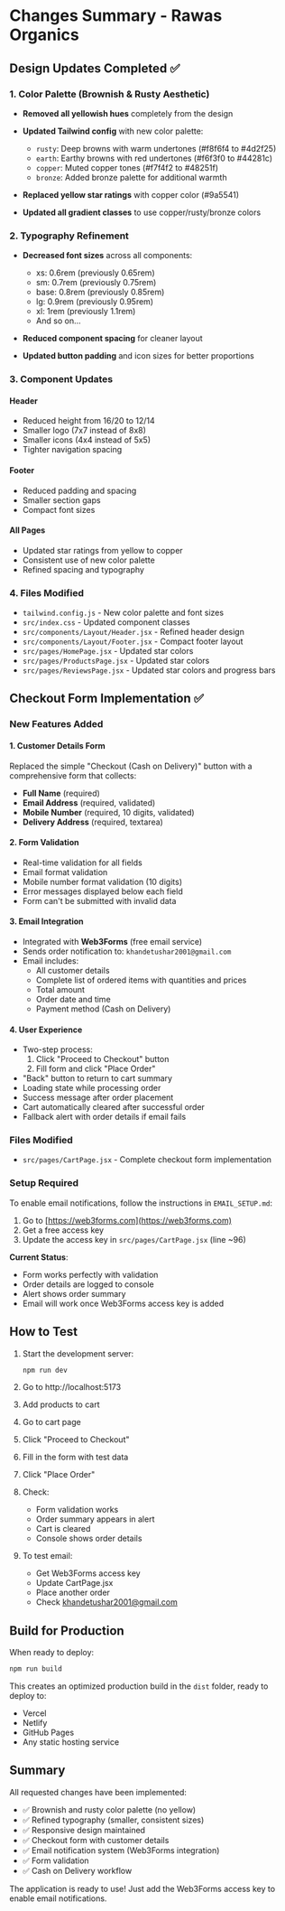 # Changes Summary - Rawas Organics

## Design Updates Completed ✅

### 1. Color Palette (Brownish & Rusty Aesthetic)
- **Removed all yellowish hues** completely from the design
- **Updated Tailwind config** with new color palette:
  - `rusty`: Deep browns with warm undertones (#f8f6f4 to #4d2f25)
  - `earth`: Earthy browns with red undertones (#f6f3f0 to #44281c)
  - `copper`: Muted copper tones (#f7f4f2 to #48251f)
  - `bronze`: Added bronze palette for additional warmth
  
- **Replaced yellow star ratings** with copper color (#9a5541)
- **Updated all gradient classes** to use copper/rusty/bronze colors

### 2. Typography Refinement
- **Decreased font sizes** across all components:
  - xs: 0.6rem (previously 0.65rem)
  - sm: 0.7rem (previously 0.75rem)
  - base: 0.8rem (previously 0.85rem)
  - lg: 0.9rem (previously 0.95rem)
  - xl: 1rem (previously 1.1rem)
  - And so on...

- **Reduced component spacing** for cleaner layout
- **Updated button padding** and icon sizes for better proportions

### 3. Component Updates

#### Header
- Reduced height from 16/20 to 12/14
- Smaller logo (7x7 instead of 8x8)
- Smaller icons (4x4 instead of 5x5)
- Tighter navigation spacing

#### Footer
- Reduced padding and spacing
- Smaller section gaps
- Compact font sizes

#### All Pages
- Updated star ratings from yellow to copper
- Consistent use of new color palette
- Refined spacing and typography

### 4. Files Modified
- `tailwind.config.js` - New color palette and font sizes
- `src/index.css` - Updated component classes
- `src/components/Layout/Header.jsx` - Refined header design
- `src/components/Layout/Footer.jsx` - Compact footer layout
- `src/pages/HomePage.jsx` - Updated star colors
- `src/pages/ProductsPage.jsx` - Updated star colors
- `src/pages/ReviewsPage.jsx` - Updated star colors and progress bars

## Checkout Form Implementation ✅

### New Features Added

#### 1. Customer Details Form
Replaced the simple "Checkout (Cash on Delivery)" button with a comprehensive form that collects:
- **Full Name** (required)
- **Email Address** (required, validated)
- **Mobile Number** (required, 10 digits, validated)
- **Delivery Address** (required, textarea)

#### 2. Form Validation
- Real-time validation for all fields
- Email format validation
- Mobile number format validation (10 digits)
- Error messages displayed below each field
- Form can't be submitted with invalid data

#### 3. Email Integration
- Integrated with **Web3Forms** (free email service)
- Sends order notification to: `khandetushar2001@gmail.com`
- Email includes:
  - All customer details
  - Complete list of ordered items with quantities and prices
  - Total amount
  - Order date and time
  - Payment method (Cash on Delivery)

#### 4. User Experience
- Two-step process:
  1. Click "Proceed to Checkout" button
  2. Fill form and click "Place Order"
- "Back" button to return to cart summary
- Loading state while processing order
- Success message after order placement
- Cart automatically cleared after successful order
- Fallback alert with order details if email fails

### Files Modified
- `src/pages/CartPage.jsx` - Complete checkout form implementation

### Setup Required

To enable email notifications, follow the instructions in `EMAIL_SETUP.md`:

1. Go to [https://web3forms.com](https://web3forms.com)
2. Get a free access key
3. Update the access key in `src/pages/CartPage.jsx` (line ~96)

**Current Status**: 
- Form works perfectly with validation
- Order details are logged to console
- Alert shows order summary
- Email will work once Web3Forms access key is added

## How to Test

1. Start the development server:
   ```bash
   npm run dev
   ```

2. Go to http://localhost:5173

3. Add products to cart

4. Go to cart page

5. Click "Proceed to Checkout"

6. Fill in the form with test data

7. Click "Place Order"

8. Check:
   - Form validation works
   - Order summary appears in alert
   - Cart is cleared
   - Console shows order details

9. To test email:
   - Get Web3Forms access key
   - Update CartPage.jsx
   - Place another order
   - Check khandetushar2001@gmail.com

## Build for Production

When ready to deploy:

```bash
npm run build
```

This creates an optimized production build in the `dist` folder, ready to deploy to:
- Vercel
- Netlify
- GitHub Pages
- Any static hosting service

## Summary

All requested changes have been implemented:
- ✅ Brownish and rusty color palette (no yellow)
- ✅ Refined typography (smaller, consistent sizes)
- ✅ Responsive design maintained
- ✅ Checkout form with customer details
- ✅ Email notification system (Web3Forms integration)
- ✅ Form validation
- ✅ Cash on Delivery workflow

The application is ready to use! Just add the Web3Forms access key to enable email notifications.
